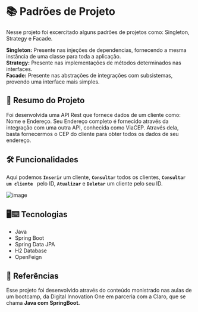 # :books: Padrões de Projeto

Nesse projeto foi excercitado alguns padrões de projetos como: Singleton, Strategy e Facade.

<strong>Singleton:</strong> Presente nas injeções de dependencias, fornecendo a mesma instância de uma classe para toda a aplicação.<br>
<strong>Strategy:</strong> Presente nas implementações de métodos determinados nas interfaces.<br>
<strong>Facade:</strong> Presente nas abstrações de integrações com subsistemas, provendo uma interface mais simples.

## :page_with_curl: Resumo do Projeto

Foi desenvolvida uma API Rest que fornece dados de um cliente como: Nome e Endereço. Seu Endereço completo é fornecido através da integração com uma outra API, conhecida
como ViaCEP. Através dela, basta fornecermos o CEP do cliente para obter todos os dados de seu endereço.

## :hammer_and_wrench: Funcionalidades

Aqui podemos <strong>`Inserir`</strong> um cliente, <strong>`Consultar`</strong> todos os clientes, <strong>`Consultar um cliente `</strong> pelo ID, <strong>`Atualizar`</strong> e <strong>`Deletar`</strong> um cliente pelo seu ID.

![image](https://github.com/user-attachments/assets/bbee6748-246c-4062-8f54-4e16a9e04334)

## :desktop_computer::keyboard: Tecnologias
* Java
* Spring Boot
* Spring Data JPA
* H2 Database
* OpenFeign

## :paperclip: Referências

Esse projeto foi desenvolvido através do conteúdo monistrado nas aulas de um bootcamp, da Digital Innovation One em parceria com a Claro, que se chama <strong>Java com SpringBoot.</strong>
